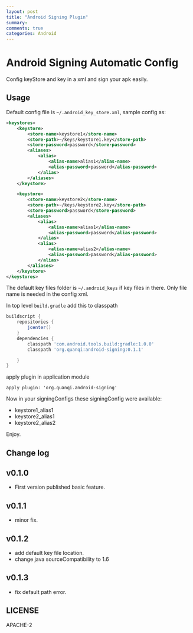 ```yaml
---
layout: post
title: "Android Signing Plugin"
summary:
comments: true
categories: Android 
---
```


# Android Signing Automatic Config

Config keyStore and key in a xml and sign your apk easily.

## Usage

Default config file is `~/.android_key_store.xml`, sample config as:

``` xml
<keystores>
    <keystore>
        <store-name>keystore1</store-name>
        <store-path>~/keys/keystore1.key</store-path>
        <store-password>password</store-password>
        <aliases>
            <alias>
                <alias-name>alias1</alias-name>
                <alias-password>password</alias-password>
            </alias>
        </aliases>
    </keystore>

    <keystore>
        <store-name>keystore2</store-name>
        <store-path>~/keys/keystore2.key</store-path>
        <store-password>password</store-password>
        <aliases>
            <alias>
                <alias-name>alias1</alias-name>
                <alias-password>password</alias-password>
            </alias>
            <alias>
                <alias-name>alias2</alias-name>
                <alias-password>password</alias-password>
            </alias>
        </aliases>
    </keystore>
</keystores>

```

The default key files folder is `~/.android_keys` if key files in there.
Only file name is needed in the config xml.


In top level `build.gradle` add this to classpath
``` groovy
buildscript {
    repositories {
        jcenter()
    }
    dependencies {
        classpath 'com.android.tools.build:gradle:1.0.0'
        classpath 'org.quanqi:android-signing:0.1.1'

    }
}
```

apply plugin in application module

```
apply plugin: 'org.quanqi.android-signing'
```

Now in your signingConfigs these signingConfig were available:
* keystore1_alias1
* keystore2_alias1
* keystore2_alias2

Enjoy.

## Change log

## v0.1.0
* First version published basic feature.

## v0.1.1
* minor fix.

## v0.1.2
* add default key file location.
* change java sourceCompatibility to 1.6

## v0.1.3
* fix default path error.

## LICENSE

APACHE-2